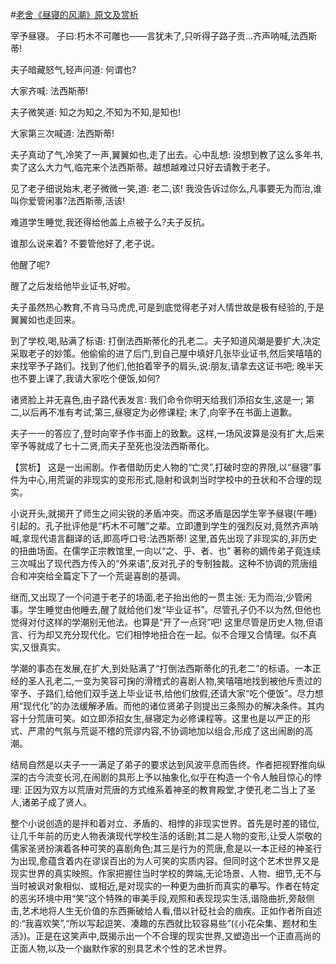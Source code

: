#[老舍《昼寝的风潮》原文及赏析](https://www.vrrw.net/wx/15054.html)

宰予昼寝。 子曰:朽木不可雕也——言犹未了,只听得子路子贡…齐声呐喊,法西斯蒂!

夫子暗藏怒气,轻声问道: 何谓也?

大家齐喊: 法西斯蒂!

夫子微笑道: 知之为知之,不知为不知,是知也!

大家第三次喊道: 法西斯蒂!

夫子真动了气,冷笑了一声,翼翼如也,走了出去。心中乱想: 没想到教了这么多年书,卖了这么大力气,临完来个法西斯蒂。越想越难过只好去请教于老子。

见了老子细说始末,老子微微一笑,道: 老二,该! 我没告诉过你么,凡事要无为而治,谁叫你爱管闲事?法西斯蒂,活该!

难道学生睡觉,我还得给他盖上点被子么?夫子反抗。

谁那么说来着? 不要管他好了,老子说。

他醒了呢?

醒了之后发给他毕业证书,好啦。

夫子虽然热心教育,不肯马马虎虎,可是到底觉得老子对人情世故是极有经验的,于是翼翼如也走回来。

到了学校,喝,贴满了标语: 打倒法西斯蒂化的孔老二。夫子知道风潮是要扩大,决定采取老子的妙策。他偷偷的进了后门,到自己屋中填好几张毕业证书,然后笑嘻嘻的来找宰予子路们。找到了他们,他拍着宰予的肩头,说:朋友,请拿去这证书吧; 晚半天也不要上课了,我请大家吃个便饭,如何?

诸贤脸上并无喜色,由子路代表发言: 我们命令你明天给我们添招女生,这是一; 第二,以后再不准有考试;第三,昼寝定为必修课程; 末了,向宰予在书面上道歉。

夫子一一的答应了,登时向宰予作书面上的致歉。这样,一场风波算是没有扩大,后来宰予等就成了七十二贤,而夫子至死也没法西斯蒂化。



【赏析】 这是一出闹剧。作者借助历史人物的“亡灵”,打破时空的界限,以“昼寝”事件为中心,用荒诞的非现实的变形形式,隐射和讽刺当时学校中的丑状和不合理的现实。

小说开头,就揭开了师生之间尖锐的矛盾冲突。而这矛盾是因学生宰予昼寝(午睡)引起的。孔子批评他是“朽木不可雕”之辈。立即遭到学生的强烈反对,竟然齐声呐喊,拿现代语言翻译的话,即高呼口号:法西斯蒂! 这里,首先出现了非现实的,非历史的扭曲场面。在儒学正宗教馆里,一向以“之、乎、者、也” 著称的嫡传弟子竟连续三次喊出了现代西方传入的“外来语”,反对孔子的专制独裁。这种不协调的荒唐组合和冲突给全篇定下了一个荒诞喜剧的基调。

继而,又出现了一个问道于老子的场面,老子抬出他的一贯主张: 无为而治,少管闲事。学生睡觉由他睡去,醒了就给他们发“毕业证书”。尽管孔子仍不以为然,但他也觉得对付这样的学潮别无他法。也算是“开了一点窍”吧! 这里尽管是历史人物,但语言、行为却又充分现代化。它们相悖地扭合在一起。似不合理又合情理。似不真实,又很真实。

学潮的事态在发展,在扩大,到处贴满了“打倒法西斯蒂化的孔老二”的标语。一本正经的圣人孔老二,一变为笑容可掬的滑稽式的喜剧人物,笑嘻嘻地找到被他斥责过的宰予、子路们,给他们双手送上毕业证书,给他们放假,还请大家“吃个便饭”。尽力想用“现代化”的办法缓解矛盾。而他的诸位贤弟子则提出三条照办的解决条件。其内容十分荒唐可笑。如立即添招女生,昼寝定为必修课程等。这里也是以严正的形式、严肃的气氛与荒诞不稽的荒谬内容,不协调地加以组合,形成了这出闹剧的高潮。

结局自然是以夫子一一满足了弟子的要求达到风波平息而告终。作者把视野推向纵深的古今流变长河,在闹剧的具形上予以抽象化,似乎在构造一个令人触目惊心的悖理: 正因为双方以荒唐对荒唐的方式维系着神圣的教育殿堂,才使孔老二当上了圣人,诸弟子成了贤人。

整个小说创造的是拌和着对立、矛盾的、相悖的非现实世界。首先是时差的错位,让几千年前的历史人物表演现代学校生活的话剧;其二是人物的变形,让受人崇敬的儒家圣贤扮演着各种可笑的喜剧角色;其三是行为的荒唐,愈是以一本正经的神圣行为出现,愈蕴含着内在谬误百出的为人可笑的实质内容。但同时这个艺术世界又是现实世界的真实映照。作家把握住当时学校的弊端,无论场景、人物、细节,无不与当时被讽对象相似、或相近,是对现实的一种更为曲折而真实的摹写。作者在特定的恶劣环境中用“笑”这个特殊的审美手段,观照和表现现实生活,谐隐曲折,旁敲侧击,艺术地将人生无价值的东西撕破给人看,借以针砭社会的痼疾。正如作者所自述的:“我喜欢笑”,“所以写起逗笑、凑趣的东西就比较容易些”(《小花朵集、题材和生活》)。正是在这笑声中,既揭示出一个不合理的现实世界,又塑造出一个正直高尚的正面人物,以及一个幽默作家的别具艺术个性的艺术世界。

